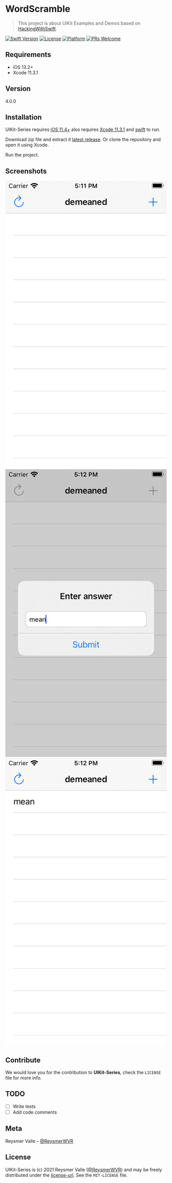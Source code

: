 # WordScramble

> This project is about UIKit Examples and Demos based on [HackingWithSwift](https://github.com/twostraws/HackingWithSwift).

[![Swift Version][swift-image]][swift-url]
[![License][license-image]][license-url]
[![Platform](https://img.shields.io/cocoapods/p/LFAlertController.svg?style=flat)](https://developer.apple.com/ios/)
[![PRs Welcome](https://img.shields.io/badge/PRs-welcome-brightgreen.svg?style=flat-square)](http://makeapullrequest.com)

## Requirements

- iOS 13.2+
- Xcode 11.3.1

## Version

4.0.0

## Installation

UIKit-Series requires [iOS 11.4+](https://developer.apple.com/ios/) also requires [Xcode 11.3.1](https://developer.apple.com/xcode/) and [swift](https://developer.apple.com/swift/) to run.

Download zip file and extract it [latest release](https://github.com/reysmerwvr/UIKit-Series/WordScramble). Or clone the repository and open it using Xcode.

Run the project.

## Screenshots

![](main.png)
![](input.png)
![](list.png)

## Contribute

We would love you for the contribution to **UIKit-Series**, check the ``LICENSE`` file for more info.

## TODO

- [ ] Write tests
- [ ] Add code comments

## Meta

Reysmer Valle – [@ReysmerWVR]

## License

UIKit-Series is (c) 2021 Reysmer Valle ([@ReysmerWVR]) and may be freely distributed under the [license-url]. See the `MIT-LICENSE` file.

[swift-image]: https://img.shields.io/badge/swift-5.0-orange.svg
[swift-url]: https://swift.org/
[license-image]: https://img.shields.io/badge/License-MIT-blue.svg
[license-url]: https://github.com/reysmerwvr/UIKit-Series/tree/master/LICENSE
[travis-image]: https://img.shields.io/travis/dbader/node-datadog-metrics/master.svg?style=flat-square
[@ReysmerWVR]: <http://twitter.com/ReysmerWVR>
